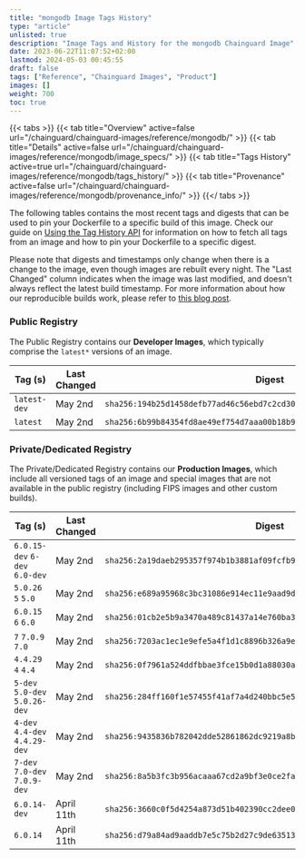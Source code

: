```yaml
---
title: "mongodb Image Tags History"
type: "article"
unlisted: true
description: "Image Tags and History for the mongodb Chainguard Image"
date: 2023-06-22T11:07:52+02:00
lastmod: 2024-05-03 00:45:55
draft: false
tags: ["Reference", "Chainguard Images", "Product"]
images: []
weight: 700
toc: true
---
```


{{< tabs >}}
{{< tab title="Overview" active=false url="/chainguard/chainguard-images/reference/mongodb/" >}}
{{< tab title="Details" active=false url="/chainguard/chainguard-images/reference/mongodb/image_specs/" >}}
{{< tab title="Tags History" active=true url="/chainguard/chainguard-images/reference/mongodb/tags_history/" >}}
{{< tab title="Provenance" active=false url="/chainguard/chainguard-images/reference/mongodb/provenance_info/" >}}
{{</ tabs >}}

The following tables contains the most recent tags and digests that can be used to pin your Dockerfile to a specific build of this image. Check our guide on [Using the Tag History API](/chainguard/chainguard-images/using-the-tag-history-api/) for information on how to fetch all tags from an image and how to pin your Dockerfile to a specific digest.

Please note that digests and timestamps only change when there is a change to the image, even though images are rebuilt every night. The "Last Changed" column indicates when the image was last modified, and doesn't always reflect the latest build timestamp. For more information about how our reproducible builds work, please refer to [this blog post](https://www.chainguard.dev/unchained/reproducing-chainguards-reproducible-image-builds).

### Public Registry
The Public Registry contains our **Developer Images**, which typically comprise the `latest*` versions of an image.

| Tag (s)       | Last Changed | Digest                                                                    |
|---------------|--------------|---------------------------------------------------------------------------|
|  `latest-dev` | May 2nd      | `sha256:194b25d1458defb77ad46c56ebd7c2cd3071817f779785e56514ab3a00333b5e` |
|  `latest`     | May 2nd      | `sha256:6b99b84354fd8ae49ef754d7aaa00b18b96d7d0d8a66231f8fa66499a453bdf0` |


### Private/Dedicated Registry
The Private/Dedicated Registry contains our **Production Images**, which include all versioned tags of an image and special images that are not available in the public registry (including FIPS images and other custom builds).

| Tag (s)                         | Last Changed | Digest                                                                    |
|---------------------------------|--------------|---------------------------------------------------------------------------|
|  `6.0.15-dev` `6-dev` `6.0-dev` | May 2nd      | `sha256:2a19daeb295357f974b1b3881af09fcfb942a82b67db65395aa549a867a683c9` |
|  `5.0.26` `5` `5.0`             | May 2nd      | `sha256:e689a95968c3bc31086e914ec11e9aad9d967d422d25ad9dfba21d862f3eb422` |
|  `6.0.15` `6` `6.0`             | May 2nd      | `sha256:01cb2e5b9a3470a489c81437a14e760ba32e6270a29e9ce345aa162a832a8164` |
|  `7` `7.0.9` `7.0`              | May 2nd      | `sha256:7203ac1ec1e9efe5a4f1d1c8896b326a9ea20835778f45f06e83cec0c7f5a09b` |
|  `4.4.29` `4` `4.4`             | May 2nd      | `sha256:0f7961a524ddfbbae3fce15b0d1a88030a364246c42b57915780835a01c39e3d` |
|  `5-dev` `5.0-dev` `5.0.26-dev` | May 2nd      | `sha256:284ff160f1e57455f41af7a4d240bbc5e534cb0b1bfb0a7a2725380d39dec715` |
|  `4-dev` `4.4-dev` `4.4.29-dev` | May 2nd      | `sha256:9435836b782042dde52861862dc9219a8b0d0b8090cd3065a867639ef9f7a2a6` |
|  `7-dev` `7.0-dev` `7.0.9-dev`  | May 2nd      | `sha256:8a5b3fc3b956acaaa67cd2a9bf3e0ce2faac857c5fd4d7476f9b53dff5f61367` |
|  `6.0.14-dev`                   | April 11th   | `sha256:3660c0f5d4254a873d51b402390cc2dee0527bb29914b8542944af2cb5c3b214` |
|  `6.0.14`                       | April 11th   | `sha256:d79a84ad9aaddb7e5c75b2d27c9de63513b1ba22b1775a0192950602a2843f26` |

